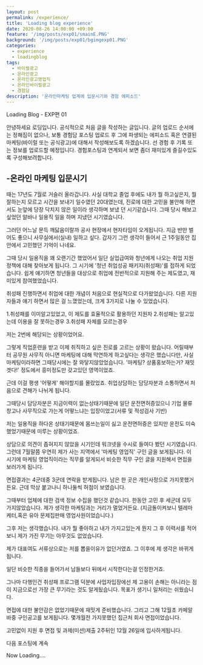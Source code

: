 ```yaml
---
layout: post
permalink: /experience/
title: 'Loading blog experience'
date: 2020-08-26 14:00:00 +09:00
feature: '/img/posts/exp01/smainE.PNG'
background: '/img/posts/exp01/bgimgexp01.PNG'
categories:
  - experience
  - loadingblog
tags:
  - 바이럴광고
  - 온라인광고
  - 온라인광고영업직
  - 온라인바이럴광고
  - 경험담
description: '온라인마케팅 업계에 입문시기와 경험 에피소드'
---
```

Loading Blog - EXP편 01

안녕하세요 로딩입니다.
공식적으로 처음 글을 작성하는 글입니다.
글의 업로드 순서에는 정해짐이 없으나, 보통 경험담 포스팅 업로드 후 그에 파생되는 에피소드
혹은 연결된 마케팅(바이럴 또는 공식광고)에 대해서 작성해보도록 하겠습니다. 선 경험 후 기록 또는 정보를 업로드할 예정입니다. 경험포스팅과 연계되서 보면 좀더 재미있게 즐길수있도록 구성해보려합니다.


## -온라인 마케팅 입문시기

때는 17년도 7월로 거슬러 올라갑니다.
사실 대학교 졸업 후에도 내가 뭘 하고싶은지, 뭘 잘하는지 모르고
시간을 보내기 일수였던 20대였는데, 진로에 대한 고민을 불안해 하면서도
눈앞에 당장 닥치지 않은 일이라 생각하며 보냈 던 시기같습니다.
그때 당시 해보고 싶었던 알바나 일용직 일을 하며 지냈던 시기였습니다.

그러던 어느날 문득 깨닳음이랄까 공사 현장에서 현자타임이 오게됩니다.
지금 반만 벌어도 좋으니 사무실에서(실내) 일하고 싶다.
갑자기 그런 생각이 들어서 근 1주일동안 집 안에서 고민했던 기억이 나네요.

그때 당시 일용직을 꽤 오랜기간 했었어서  일단 실업급여와 청년에게 나오는 취업 지원 정책에 대해 찾아보게 됩니다.
그 시기에 '청년 취업성공 패키지(취성패)'를 접하게 되었습니다.
쉽게 얘기하면 청년들을 대상으로 취업에 전반적으로 지원해 주는 제도였고, 재미있게 참여했었습니다.

[취업성공패키지]:https://www.work.go.kr/pkg/succ/index.do?isIapIng=false&v

취성패 진행하면서 취업에 대한 개념이 처음으로 현실적으로 다가왔었습니다.
다른 지원자들과 얘기 하면서 많은 걸 느꼈었는데, 크게 3가지로 나눌 수 있었습니다.

1.취성패를 이미알고있었고, 이 제도를 효율적으로 활용하던 지원자
2.취성패는 알고있는데 이용을 잘 못하는경우
3.취성패 자체를 모르는경우

저는 2번에 해당되는 상황이었어요.

그렇게 직업훈련을 받고 이제 취직하고 싶은 진로를 고르는 상황이 왔습니다.
어릴때부터 공무원 사무직 아니면 마케팅에 대해 막연하게 하고싶다는 생각은 했습니다만,
사실 마케팅이라하면 그때당시에는 잘 와닿지않았었습니다.
'마케팅? 상품홍보하는거? 재밋겟다!'
정도에서 흥미정도만 갖고있던 영역이었죠.

근데 이걸 평생 '어떻게' 해야할지를 몰랐었죠.
취업상담하는 담당자분과 소통하면서 처음으로 견해가 나뉘게 됩니다.

그때당시 담당자분은 지금이력이 없는상태기때문에 일단 운전면허증있으니 기업 물류창고나 사무직으로 가는게 어떻느냐는 입장이었고(서류 및 적성검사 기반)

저는 일용직을 하다온 상태기때문에 몸쓰는일이 싫고 운전면허증은 있지만 운전도 미숙했었기때문에 미루는 상황이었죠.

상담으로 의견이 좁혀지지 않았을 시기인데 워크넷을 수시로 들여다 봤던 시기였습니다.
그런데 7월말쯤 우연히 제가 사는 지역에서 '마케팅 영업직' 구인 글을 보게됩니다.
이 시기에 마케팅 영업직이라는 직무를 알게되서 비슷한 직무 구인 글을 지원해서 면접을 보러가게 됩니다.

면접결과는 4군데중 3군데 연락을 받게됩니다.  남은 한 곳은 개인사정으로 가지못했거든요.
근데 막상 붙고나니 하나둘씩 허점이 보였습니다.

그때부터 업체에 대한 검색 정보 수집을 했던것 같습니다. 한동안 고민 후 세군데 모두 가지않았습니다.
제가 생각한 마케팅과는 거리가 멀었거든요. (지금돌이켜보니 텔레마케터,혹은 유아 문제집판매 영업사원이었습니다.)

그후 저는 생각했습니다. 내가 뭘 좋아하고 내가 가지고있는게 뭔지 그 후 이력서를 적어보니
제가 가진 무기는 아무것도 없었습니다.

제가 대표여도 서류상으로는 저를 뽑을이유가 없던거였죠.
그 이후에 제 생각은 바뀌게됩니다.

일단 비슷한 직종을 들어가서 남들보다 뒤에서 시작한다는걸 인정한거죠.

그나마 다행인건 취성패 프로그램 덕분에 사업자입장에선 제 고용이 손해는 아니라는 점이
지금으로선 가장 큰 무기라는 것도 알게됬습니다. 목표가 생기니 일처리는 쉬웠습니다.

면접에 대한 불안감은 없었기때문에 재밋게 준비했습니다.
그리고 그해 12월초 카페알바중 구인공고를 보게됩니다. 몇개월전 가지못했던 집근처 회사 면접이었습니다.

고민없이 지원 후 면접 및 과제(미션)제출 2주뒤인 12월 26일에 입사하게됩니다.

다음 포스팅에 계속

Now Loading....
